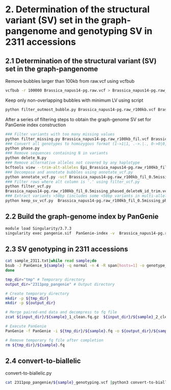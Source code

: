 # 2. Determination of the structural variant (SV) set in the graph-pangenome and genotyping SV in 2311 accessions

## 2.1 Determination of the structural variant (SV) set in the graph-pangenome

Remove bubbles larger than 100kb from raw.vcf using vcfbub

```bash
vcfbub -r 100000 Brassica_napus14-pg.raw.vcf > Brassica_napus14-pg.raw_r100kb.vcf
```

Keep only non-overlapping bubbles with minimum LV using script

```bash
python filter_outmost_bubble.py Brassica_napus14-pg.raw_r100kb.vcf Brassica_napus14-pg.raw_r100kb_fil.vcf
```

After a series of filtering steps to obtain the graph-genome SV set for PanGenie index construction

```bash
### Filter variants with too many missing values
python filter_missing.py Brassica_napus14-pg.raw_r100kb_fil.vcf Brassica_napus14-pg.raw_r100kb_fil_0.5missing.vcf 4
### Convert all genotypes to homozygous format (1->1|1, .->.|., 0->0|0, N->N|N)
python phase.py
### Remove sequences containing N in variants
python delete_N.py
### Remove alternative alleles not covered by any haplotype
bcftools view --trim-alt-alleles Epi_Brassica_napus14-pg.raw_r100kb_fil_0.5missing_phased_deleteN > Epi_Brassica_napus14-pg.raw_r100kb_fil_0.5missing_phased_deleteN_trim.vcf
### Decompose and annotate bubbles using annotate_vcf.py
python annotate_vcf.py -vcf Brassica_napus14-pg.raw_r100kb_fil_0.5missing_phased_deleteN_trim.vcf -gfa Brassica_napus14-pg.gfa  -o Epi_Brassica_napus14-pg.raw_r100kb_fil_0.5missing_phased_deleteN_trim_id
### Filter rows where alt column is '.' using filter_vcf.py
python filter_vcf.py
Brassica_napus14-pg.raw_r100kb_fil_0.5missing_phased_deleteN_id_trim.vcf -> Brassica_napus14-pg.raw_r100kb_fil_0.5missing_phased_deleteN_trim_id_filter.vcf
### Extract variants >50bp (includes some <50bp variants in multi-allelic cases with SVs)
python keep_sv_vcf.py  Brassica_napus14-pg.raw_r100kb_fil_0.5missing_phased_deleteN_trim_id_filter.vcf  Epi_Brassica_napus14-pg.raw_r100kb_fil_0.5missing_phased_deleteN_trim_id_filter_SV.vcf
```

## 2.2 Build the graph-genome index by PanGenie

```bash
module load Singularity/3.7.3
singularity exec pangenie.sif  PanGenie-index -v  Brassica_napus14-pg.raw_r100kb_fil_0.5missing_phased_deleteN_trim_id_filter_SV.vcf  -r Brassica_napus.ZS11.v0.genome.fa  -t 20 -o PanGenie
```

## 2.3 SV genotyping in 2311 accessions

```bash
cat sample_2311.txt|while read sample;do
bsub -J PanGenie_${sample} -q normal -n 4 -R span[hosts=1] -o genotype_log/${sample}.out -e genotype_log/${sample}.err "sh PanGenie.sh ${sample}"
done

tmp_dir="tmp" # Temporary directory
output_dir="2311pop_pangenie" # Output directory

# Create temporary directory
mkdir -p ${tmp_dir}
mkdir -p ${output_dir}

# Merge paired-end data and decompress to fq file
zcat ${input_dir}/${sample}_1_clean.fq.gz  ${input_dir}/${sample}_2_clean.fq.gz > ${tmp_dir}/${sample}.fq

# Execute PanGenie
PanGenie -f PanGenie -i ${tmp_dir}/${sample}.fq -o ${output_dir}/${sample} -s ${sample} -j 4 -t 4

# Remove temporary fq file after completion
rm ${tmp_dir}/${sample}.fq
```

## 2.4 convert-to-biallelic

convert-to-biallelic.py

```bash
cat 2311pop_pangenie/${sample}_genotyping.vcf |python3 convert-to-biallelic.py  Brassica_napus14-pg.raw_r100kb_fil_0.5missing_phased_deleteN_trim_id_biallelic.vcf  > 2311pop_pangenie/${sample}_genotyping_biallelic.vcf
```

